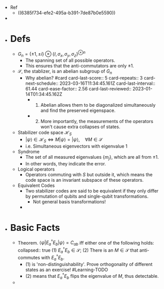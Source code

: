 - Ref
	- ((6385f734-efe2-495a-b391-7de87b0e5590))
-
- # Defs
	- ${G}_n=\{\pm 1, \pm i\} \otimes\left\{I, \sigma_x, \sigma_y, \sigma_z\right\}^{\otimes n}$
		- The spanning set of all possible operators.
		- This ensures that the anti-commutators are only $\pm1$.
	- $\mathcal S$, the stablizer, is an abelian subgroup of $G_n$
		- Why abelian? #card
		  card-last-score:: 5
		  card-repeats:: 3
		  card-next-schedule:: 2023-03-16T11:34:45.161Z
		  card-last-interval:: 61.44
		  card-ease-factor:: 2.56
		  card-last-reviewed:: 2023-01-14T01:34:45.162Z
			- 1. Abelian allows them to be diagonalized simultaneously and find the preserved eigenspace.
			- 2. More importantly, the measurements of the operators won't cause extra collapses of states.
	- Stabilizer code space $\mathcal H_S$
		- $|\psi\rangle \in \mathcal{H}_S \Longleftrightarrow M|\psi\rangle=|\psi\rangle, \quad \forall M \in \mathcal{S}$
		- i.e. Simultaneous eigenvectors with eigenvalue 1
	- Syndrome
		- The set of all measured eigenvalues $\{m_j\}$, which are all from $\pm1$.
		- In other words, they indicate the error.
	- Logical operators
		- Operators commuting with $S$ but outside it, which means the code space is an invariant subspace of these operators.
	- Equivalent Codes
		- Two stabilizer codes are said to be equivalent if they only differ by permutation of qubits and single-qubit transformations.
			- Not general basis transformations!
		-
- # Basic Facts
	- Theorem. $\left\langle\psi\left|E_a^{\dagger} E_b\right| \psi\right\rangle=C_{a b}$ iff either one of the following holds:
	  collapsed:: true
	  (1) $E_a^{\dagger} E_b \in \mathcal{S}$;
	  (2) There is an $M \in \mathcal{S}$ that anti-commutes with $E_a^{\dagger} E_b$.
		- (1) is 'non-distinguishability'. Prove orthogonality of different states as an exercise! #Learning-TODO
		- (2) means that $E_a^{\dagger} E_b$ flips the eigenvalue of $M$, thus detectable.
	-